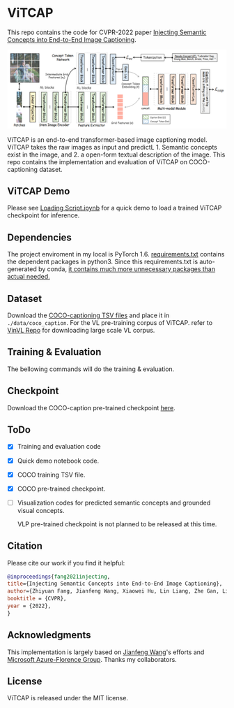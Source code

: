 # ViTCAP

 This repo contains the code for CVPR-2022 paper [Injecting Semantic Concepts into End-to-End Image Captioning](https://arxiv.org/abs/2112.05230).

 <img src="images/ViTCAP.png" width="650"> 

 ViTCAP is an end-to-end transformer-based image captioning model. ViTCAP takes the raw images as input and predictL 1. Semantic concepts exist in the image, and 2. a open-form textual description of the image. This repo contains the implementation and evaluation of ViTCAP on COCO-captioning dataset.
 
 
 ## ViTCAP Demo
  
  Please see [Loading Script.ipynb](Loading%20Script.ipynb) for a quick demo to load a trained ViTCAP checkpoint for inference.
  
 
 ## Dependencies
  The project enviroment in my local is PyTorch 1.6.
  [requirements.txt](requirements.txt) contains the dependent packages in python3. Since this requirements.txt is auto-generated by conda, <ins>it contains much more unnecessary packages than actual needed.</in>
  

 ## Dataset
  
 Download the [COCO-captioning TSV files]() and place it in `./data/coco_caption`.  For the VL pre-training corpus of ViTCAP. refer to [VinVL Repo](https://github.com/microsoft/Oscar/blob/master/VinVL_DOWNLOAD.md) for downloading large scale VL corpus.

 ## Training & Evaluation
 The bellowing commands will do the training & evaluation.
 
 ## Checkpoint
 
 Download the COCO-caption pre-trained checkpoint [here]().
 
    
 ## ToDo
- [x] Training and evaluation code
- [x] Quick demo notebook code.
- [x] COCO training TSV file.
- [x] COCO pre-trained checkpoint.
- [ ] Visualization codes for predicted semantic concepts and grounded visual concepts.

    VLP pre-trained checkpoint is not planned to be released at this time.
            
 
 ## Citation
  
 Please cite our work if you find it helpful:
  
```bibtex
@inproceedings{fang2021injecting,
title={Injecting Semantic Concepts into End-to-End Image Captioning},
author={Zhiyuan Fang, Jianfeng Wang, Xiaowei Hu, Lin Liang, Zhe Gan, Lijuan Wang, Yezhou Yang, Zicheng Liu},
booktitle = {CVPR},
year = {2022},
}
```

## Acknowledgments
This implementation is largely based on [Jianfeng Wang](https://www.linkedin.com/in/jianfengwang1/)'s efforts and [Microsoft Azure-Florence Group](https://www.microsoft.com/en-us/research/project/project-florence-vl/). Thanks my collaborators.


## License
ViTCAP is released under the MIT license.


